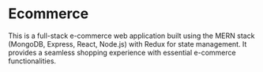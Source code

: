# Ecommerce
This is a full-stack e-commerce web application built using the MERN stack (MongoDB, Express, React, Node.js) with Redux for state management. It provides a seamless shopping experience with essential e-commerce functionalities.
